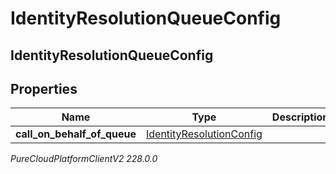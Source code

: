 # IdentityResolutionQueueConfig

## IdentityResolutionQueueConfig

## Properties

|Name | Type | Description | Notes|
|------------ | ------------- | ------------- | -------------|
| **call_on_behalf_of_queue** | [IdentityResolutionConfig](IdentityResolutionConfig) |  | [optional] |



_PureCloudPlatformClientV2 228.0.0_
